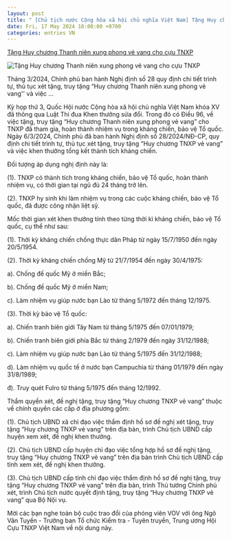 ```yaml
---
layout: post
title: " [Chủ tịch nước Cộng hòa xã hội chủ nghĩa Việt Nam] Tặng Huy chương Thanh niên xung phong vẻ vang cho cựu TNXP"
date: Fri, 17 May 2024 18:00:00 +0700
categories: entries VN
---
```

[Tặng Huy chương Thanh niên xung phong vẻ vang cho cựu TNXP](https://vov2.vov.vn/phap-luat/tang-huy-chuong-thanh-nien-xung-phong-ve-vang-cho-cuu-tnxp-48402.vov2)

![Tặng Huy chương Thanh niên xung phong vẻ vang cho cựu TNXP](https://vov2-media.solidtech.vn/sites/default/files/styles/og_image/public/2021-04/TNXP%202.jpg?v=1715988848)

Tháng 3/2024, Chính phủ ban hành Nghị định số 28 quy định chi tiết trình tự, thủ tục xét tặng, truy tặng “Huy chương Thanh niên xung phong vẻ vang'' và việc ...

Kỳ họp thứ 3, Quốc Hội nước Cộng hòa xã hội chủ nghĩa Việt Nam khóa XV đã thông qua Luật Thi đua Khen thưởng sửa đổi. Trong đó có Điều 96, về việc tặng, truy tặng “Huy chương Thanh niên xung phong vẻ vang” cho TNXP đã tham gia, hoàn thành nhiệm vụ trong kháng chiến, bảo vệ Tổ quốc. Ngày 6/3/2024, Chính phủ đã ban hành Nghị định số 28/2024/NĐ-CP, quy định chi tiết trình tự, thủ tục xét tặng, truy tặng “Huy chương TNXP vẻ vang” và việc khen thưởng tổng kết thành tích kháng chiến.

Đối tượng áp dụng nghị định này là:

(1). TNXP có thành tích trong kháng chiến, bảo vệ Tổ quốc, hoàn thành nhiệm vụ, có thời gian tại ngũ đủ 24 tháng trở lên.

(2). TNXP hy sinh khi làm nhiệm vụ trong các cuộc kháng chiến, bảo vệ Tổ quốc, đã được công nhận liệt sỹ.

Mốc thời gian xét khen thưởng tính theo từng thời kì kháng chiến, bảo vệ Tổ quốc, cụ thể như sau:

(1). Thời kỳ kháng chiến chống thực dân Pháp từ ngày 15/7/1950 đến ngày 20/5/1954.

(2). Thời kỳ kháng chiến chống Mỹ từ 21/7/1954 đến ngày 30/4/1975:

a). Chống đế quốc Mỹ ở miền Bắc;

b). Chống đế quốc Mỹ ở miền Nam;

c). Làm nhiệm vụ giúp nước bạn Lào từ tháng 5/1972 đến tháng 12/1975.

(3). Thời kỳ bảo vệ Tổ quốc:

a). Chiến tranh biên giới Tây Nam từ tháng 5/1975 đến 07/01/1979;

b). Chiến tranh biên giới phía Bắc từ tháng 2/1979 đến ngày 31/12/1988;

c). Làm nhiệm vụ giúp nước bạn Lào từ tháng 5/1975 đến 31/12/1988;

d). Làm nhiệm vụ quốc tế ở nước bạn Campuchia từ tháng 01/1979 đến ngày 31/8/1989;

đ). Truy quét Fulro từ tháng 5/1975 đến tháng 12/1992.

Thẩm quyền xét, đề nghị tặng, truy tặng “Huy chương TNXP vẻ vang” thuộc về chính quyền các cấp ở địa phương gồm:

(1). Chủ tịch UBND xã chỉ đạo việc thẩm định hồ sơ đề nghị xét tặng, truy tặng “Huy chương TNXP vẻ vang” trên địa bàn, trình Chủ tịch UBND cấp huyện xem xét, đề nghị khen thưởng.

(2). Chủ tịch UBND cấp huyện chỉ đạo việc tổng hợp hồ sơ đề nghị tặng, truy tặng “Huy chương TNXP vẻ vang” trên địa bàn trình Chủ tịch UBND cấp tỉnh xem xét, đề nghị khen thưởng.

(3). Chủ tịch UBND cấp tỉnh chỉ đạo việc thẩm định hồ sơ đề nghị tặng, truy tặng “Huy chương TNXP vẻ vang” trên địa bàn, trình Thủ tướng Chính phủ xét, trình Chủ tịch nước quyết định tặng, truy tặng “Huy chương TNXP vẻ vang” qua Bộ Nội vụ.

Mời các bạn nghe toàn bộ cuộc trao đổi của phóng viên VOV với ông Ngô Văn Tuyến - Trưởng ban Tổ chức Kiểm tra - Tuyên truyền, Trung ương Hội Cựu TNXP Việt Nam về nội dung này.

